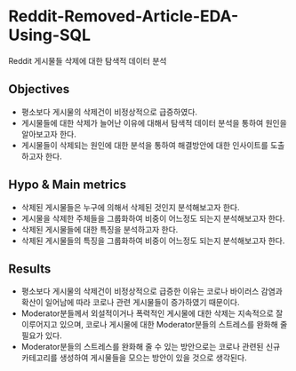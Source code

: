 # Reddit-Removed-Article-EDA-Using-SQL
Reddit 게시물들 삭제에 대한 탐색적 데이터 분석

## Objectives
- 평소보다 게시물의 삭제건이 비정상적으로 급증하였다.
- 게시물들에 대한 삭제가 늘어난 이유에 대해서 탐색적 데이터 분석을 통하여 원인을 알아보고자 한다.
- 게시물들이 삭제되는 원인에 대한 분석을 통하여 해결방안에 대한 인사이트를 도출하고자 한다.

## Hypo & Main metrics
- 삭제된 게시물들은 누구에 의해서 삭제된 것인지 분석해보고자 한다.
- 게시물을 삭제한 주체들을 그룹화하여 비중이 어느정도 되는지 분석해보고자 한다.
- 삭제된 게시물들에 대한 특징을 분석하고자 한다.
- 삭제된 게시물들의 특징을 그룹화하여 비중이 어느정도 되는지 분석해보고자 한다.

## Results
- 평소보다 게시물의 삭제건이 비정상적으로 급증한 이유는 코로나 바이러스 감염과 확산이 일어남에 따라 코로나 관련 게시물들이 증가하였기 때문이다.
- Moderator분들께서 외설적이거나 폭력적인 게시물에 대한 삭제는 지속적으로 잘 이루어지고 있으며, 코로나 게시물에 대한 Moderator분들의 스트레스를 완화해 줄 필요가 있다.
- Moderator분들의 스트레스를 완화해 줄 수 있는 방안으로는 코로나 관련된 신규 카테고리를 생성하여 게시물들을 모으는 방안이 있을 것으로 생각된다.
